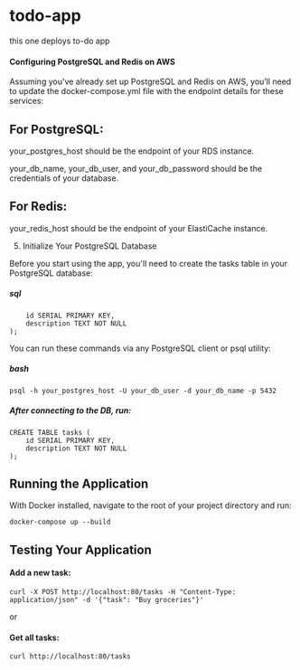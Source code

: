 # todo-app
this one deploys to-do app

#### Configuring PostgreSQL and Redis on AWS

Assuming you've already set up PostgreSQL and Redis on AWS, you’ll need to update the docker-compose.yml file with the endpoint details for these services:



## For PostgreSQL:

your_postgres_host should be the endpoint of your RDS instance.

your_db_name, your_db_user, and your_db_password should be the credentials of your database.



## For Redis:

your_redis_host should be the endpoint of your ElastiCache instance.

5. Initialize Your PostgreSQL Database

Before you start using the app, you'll need to create the tasks table in your PostgreSQL database:


##### sql

```CREATE TABLE tasks (
    id SERIAL PRIMARY KEY,
    description TEXT NOT NULL
);
```
You can run these commands via any PostgreSQL client or psql utility:


##### bash

```
psql -h your_postgres_host -U your_db_user -d your_db_name -p 5432
```

##### After connecting to the DB, run:
```
CREATE TABLE tasks (
    id SERIAL PRIMARY KEY,
    description TEXT NOT NULL
);
```

## Running the Application

With Docker installed, navigate to the root of your project directory and run:


```docker-compose up --build```

## Testing Your Application

#### Add a new task:
```curl -X POST http://localhost:80/tasks -H "Content-Type: application/json" -d '{"task": "Buy groceries"}'```

or 

#### Get all tasks:
```curl http://localhost:80/tasks```
